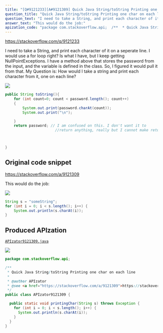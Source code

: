 ```yaml
---
title: "[Q#9121233][A#9121309] Quick Java String/toString Printing one char on each line"
question_title: "Quick Java String/toString Printing one char on each line"
question_text: "I need to take a String, and print each character of it on a seperate line. I would use a for loop right? Is what I have, but I keep getting NullPointExceptions. I have a method above that stores the password from the input, and the variable is defined in the class. So, I figured it would pull it from that. My Question is: How would I take a string and print each character from it, one on each line?"
answer_text: "This would do the job:"
apization_code: "package com.stackoverflow.api;  /**  * Quick Java String/toString Printing one char on each line  *  * @author APIzator  * @see <a href=\"https://stackoverflow.com/a/9121309\">https://stackoverflow.com/a/9121309</a>  */ public class APIzator9121309 {    public static void printingChar(String s) throws Exception {     for (int i = 0; i < s.length(); i++) {       System.out.println(s.charAt(i));     }   } }"
---
```


https://stackoverflow.com/q/9121233

I need to take a String, and print each character of it on a seperate line.
I would use a for loop right?
Is what I have, but I keep getting NullPointExceptions. I have a method above that stores the password from the input, and the variable is defined in the class. So, I figured it would pull it from that.
My Question is: How would I take a string and print each character from it, one on each line?


<div class="code-logo"><img src="/stackoverflow.png" /></div>

```java
public String toString(){
    for (int count=0; count < password.length(); count++)
    {
        System.out.print(password.charAt(count));
        System.out.print("\n");

    }
    return password; // I am confused on this. I don't want it to 
                       //return anything, really but I cannot make return type void



}
```


## Original code snippet

https://stackoverflow.com/a/9121309

This would do the job:

<div class="code-logo"><img src="/stackoverflow.png" /></div>

```java
String s = "someString";
for (int i = 0; i < s.length(); i++) {
    System.out.println(s.charAt(i));
}
```

## Produced APIzation

[`APIzator9121309.java`](https://github.com/pasqualesalza/apization/raw/main/data/search/APIzator9121309.java)

<div class="code-logo"><img src="/apizator.png" /></div>

```java
package com.stackoverflow.api;

/**
 * Quick Java String/toString Printing one char on each line
 *
 * @author APIzator
 * @see <a href="https://stackoverflow.com/a/9121309">https://stackoverflow.com/a/9121309</a>
 */
public class APIzator9121309 {

  public static void printingChar(String s) throws Exception {
    for (int i = 0; i < s.length(); i++) {
      System.out.println(s.charAt(i));
    }
  }
}

```